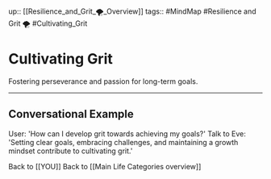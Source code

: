 up:: [[Resilience_and_Grit_🌪️_Overview]]
tags:: #MindMap #Resilience and Grit 🌪️ #Cultivating_Grit

# Cultivating Grit

Fostering perseverance and passion for long-term goals.

---
## Conversational Example
User: 'How can I develop grit towards achieving my goals?'
Talk to Eve: 'Setting clear goals, embracing challenges, and maintaining a growth mindset contribute to cultivating grit.'

Back to [[YOU]]
Back to [[Main Life Categories overview]]
